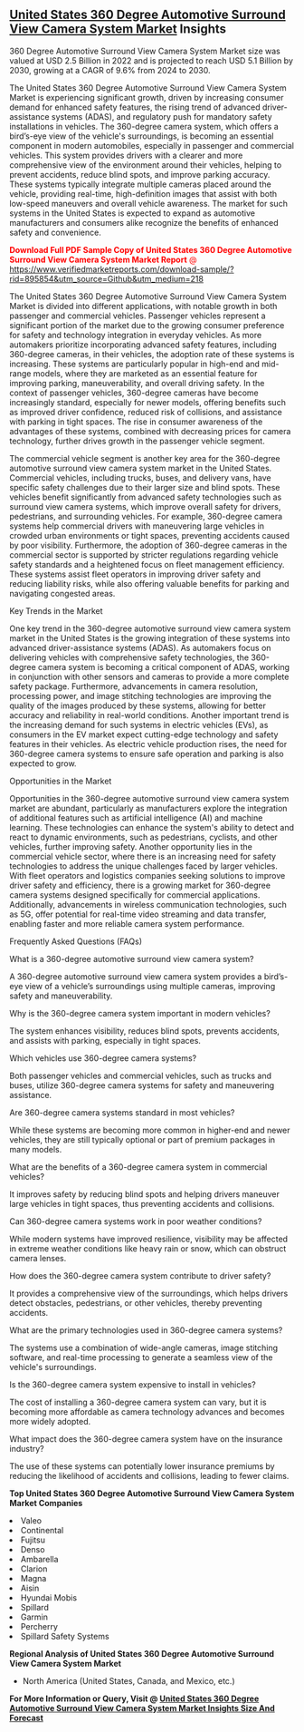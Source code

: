 <h2><a href="https://www.verifiedmarketreports.com/download-sample/?rid=895854&amp;utm_source=Github&amp;utm_medium=218" target="_blank">United States 360 Degree Automotive Surround View Camera System Market</a> Insights</h2><p>360 Degree Automotive Surround View Camera System Market size was valued at USD 2.5 Billion in 2022 and is projected to reach USD 5.1 Billion by 2030, growing at a CAGR of 9.6% from 2024 to 2030.</p><p><p>The United States 360 Degree Automotive Surround View Camera System Market is experiencing significant growth, driven by increasing consumer demand for enhanced safety features, the rising trend of advanced driver-assistance systems (ADAS), and regulatory push for mandatory safety installations in vehicles. The 360-degree camera system, which offers a bird’s-eye view of the vehicle's surroundings, is becoming an essential component in modern automobiles, especially in passenger and commercial vehicles. This system provides drivers with a clearer and more comprehensive view of the environment around their vehicles, helping to prevent accidents, reduce blind spots, and improve parking accuracy. These systems typically integrate multiple cameras placed around the vehicle, providing real-time, high-definition images that assist with both low-speed maneuvers and overall vehicle awareness. The market for such systems in the United States is expected to expand as automotive manufacturers and consumers alike recognize the benefits of enhanced safety and convenience. <p><span class=""><span style="color: #ff0000;"><strong>Download Full PDF Sample Copy of United States 360 Degree Automotive Surround View Camera System Market Report</strong> @ </span><a href="https://www.verifiedmarketreports.com/download-sample/?rid=895854&amp;utm_source=Github&amp;utm_medium=218" target="_blank">https://www.verifiedmarketreports.com/download-sample/?rid=895854&amp;utm_source=Github&amp;utm_medium=218</a></span></p></p> <p>The United States 360 Degree Automotive Surround View Camera System Market is divided into different applications, with notable growth in both passenger and commercial vehicles. Passenger vehicles represent a significant portion of the market due to the growing consumer preference for safety and technology integration in everyday vehicles. As more automakers prioritize incorporating advanced safety features, including 360-degree cameras, in their vehicles, the adoption rate of these systems is increasing. These systems are particularly popular in high-end and mid-range models, where they are marketed as an essential feature for improving parking, maneuverability, and overall driving safety. In the context of passenger vehicles, 360-degree cameras have become increasingly standard, especially for newer models, offering benefits such as improved driver confidence, reduced risk of collisions, and assistance with parking in tight spaces. The rise in consumer awareness of the advantages of these systems, combined with decreasing prices for camera technology, further drives growth in the passenger vehicle segment. <p>The commercial vehicle segment is another key area for the 360-degree automotive surround view camera system market in the United States. Commercial vehicles, including trucks, buses, and delivery vans, have specific safety challenges due to their larger size and blind spots. These vehicles benefit significantly from advanced safety technologies such as surround view camera systems, which improve overall safety for drivers, pedestrians, and surrounding vehicles. For example, 360-degree camera systems help commercial drivers with maneuvering large vehicles in crowded urban environments or tight spaces, preventing accidents caused by poor visibility. Furthermore, the adoption of 360-degree cameras in the commercial sector is supported by stricter regulations regarding vehicle safety standards and a heightened focus on fleet management efficiency. These systems assist fleet operators in improving driver safety and reducing liability risks, while also offering valuable benefits for parking and navigating congested areas. <p>Key Trends in the Market</p> <p>One key trend in the 360-degree automotive surround view camera system market in the United States is the growing integration of these systems into advanced driver-assistance systems (ADAS). As automakers focus on delivering vehicles with comprehensive safety technologies, the 360-degree camera system is becoming a critical component of ADAS, working in conjunction with other sensors and cameras to provide a more complete safety package. Furthermore, advancements in camera resolution, processing power, and image stitching technologies are improving the quality of the images produced by these systems, allowing for better accuracy and reliability in real-world conditions. Another important trend is the increasing demand for such systems in electric vehicles (EVs), as consumers in the EV market expect cutting-edge technology and safety features in their vehicles. As electric vehicle production rises, the need for 360-degree camera systems to ensure safe operation and parking is also expected to grow. <p>Opportunities in the Market</p> <p>Opportunities in the 360-degree automotive surround view camera system market are abundant, particularly as manufacturers explore the integration of additional features such as artificial intelligence (AI) and machine learning. These technologies can enhance the system's ability to detect and react to dynamic environments, such as pedestrians, cyclists, and other vehicles, further improving safety. Another opportunity lies in the commercial vehicle sector, where there is an increasing need for safety technologies to address the unique challenges faced by larger vehicles. With fleet operators and logistics companies seeking solutions to improve driver safety and efficiency, there is a growing market for 360-degree camera systems designed specifically for commercial applications. Additionally, advancements in wireless communication technologies, such as 5G, offer potential for real-time video streaming and data transfer, enabling faster and more reliable camera system performance. <p>Frequently Asked Questions (FAQs)</p> <p>What is a 360-degree automotive surround view camera system?</p> <p>A 360-degree automotive surround view camera system provides a bird’s-eye view of a vehicle’s surroundings using multiple cameras, improving safety and maneuverability.</p> <p>Why is the 360-degree camera system important in modern vehicles?</p> <p>The system enhances visibility, reduces blind spots, prevents accidents, and assists with parking, especially in tight spaces.</p> <p>Which vehicles use 360-degree camera systems?</p> <p>Both passenger vehicles and commercial vehicles, such as trucks and buses, utilize 360-degree camera systems for safety and maneuvering assistance.</p> <p>Are 360-degree camera systems standard in most vehicles?</p> <p>While these systems are becoming more common in higher-end and newer vehicles, they are still typically optional or part of premium packages in many models.</p> <p>What are the benefits of a 360-degree camera system in commercial vehicles?</p> <p>It improves safety by reducing blind spots and helping drivers maneuver large vehicles in tight spaces, thus preventing accidents and collisions.</p> <p>Can 360-degree camera systems work in poor weather conditions?</p> <p>While modern systems have improved resilience, visibility may be affected in extreme weather conditions like heavy rain or snow, which can obstruct camera lenses.</p> <p>How does the 360-degree camera system contribute to driver safety?</p> <p>It provides a comprehensive view of the surroundings, which helps drivers detect obstacles, pedestrians, or other vehicles, thereby preventing accidents.</p> <p>What are the primary technologies used in 360-degree camera systems?</p> <p>The systems use a combination of wide-angle cameras, image stitching software, and real-time processing to generate a seamless view of the vehicle's surroundings.</p> <p>Is the 360-degree camera system expensive to install in vehicles?</p> <p>The cost of installing a 360-degree camera system can vary, but it is becoming more affordable as camera technology advances and becomes more widely adopted.</p> <p>What impact does the 360-degree camera system have on the insurance industry?</p> <p>The use of these systems can potentially lower insurance premiums by reducing the likelihood of accidents and collisions, leading to fewer claims.</p> </p><p><strong>Top United States 360 Degree Automotive Surround View Camera System Market Companies</strong></p><div data-test-id=""><p><li>Valeo</li><li> Continental</li><li> Fujitsu</li><li> Denso</li><li> Ambarella</li><li> Clarion</li><li> Magna</li><li> Aisin</li><li> Hyundai Mobis</li><li> Spillard</li><li> Garmin</li><li> Percherry</li><li> Spillard Safety Systems</li></p><div><strong>Regional Analysis of&nbsp;United States 360 Degree Automotive Surround View Camera System Market</strong></div><ul><li dir="ltr"><p dir="ltr">North America&nbsp;(United States, Canada, and Mexico, etc.)</p></li></ul><p><strong>For More Information or Query, Visit @&nbsp;</strong><strong><a href="https://www.verifiedmarketreports.com/product/360-degree-automotive-surround-view-camera-system-market/?utm_source=Github&amp;utm_medium=218" target="_blank">United States 360 Degree Automotive Surround View Camera System Market Insights Size And Forecast</a></strong></p></div>
